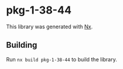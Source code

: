 # pkg-1-38-44

This library was generated with [Nx](https://nx.dev).

## Building

Run `nx build pkg-1-38-44` to build the library.
